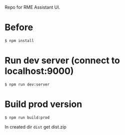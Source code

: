 Repo for RME Assistant UI.

# Before

    $ npm install

# Run dev server (connect to localhost:9000)

    $ npm run dev:server

# Build prod version

    $ npm run build:prod

In created dir `dist` get dist.zip
